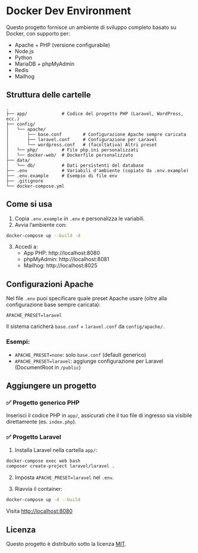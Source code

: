 # Docker Dev Environment

Questo progetto fornisce un ambiente di sviluppo completo basato su Docker, con supporto per:

- Apache + PHP (versione configurabile)
- Node.js
- Python
- MariaDB + phpMyAdmin
- Redis
- Mailhog

## Struttura delle cartelle

```
.
├── app/             # Codice del progetto PHP (Laravel, WordPress, ecc.)
├── config/
│   └── apache/
│       ├── base.conf        # Configurazione Apache sempre caricata
│       ├── laravel.conf     # Configurazione per Laravel
│       └── wordpress.conf   # (facoltativa) Altri preset
│   └── php/         # File php.ini personalizzati
│   └── docker-web/  # Dockerfile personalizzato
├── data/
│   └── db/          # Dati persistenti del database
├── .env             # Variabili d'ambiente (copiato da .env.example)
├── .env.example     # Esempio di file env
├── .gitignore
└── docker-compose.yml
```

## Come si usa

1. Copia `.env.example` in `.env` e personalizza le variabili.
2. Avvia l’ambiente con:

```bash
docker-compose up --build -d
```

3. Accedi a:
   - App PHP: http://localhost:8080
   - phpMyAdmin: http://localhost:8081
   - Mailhog: http://localhost:8025

## Configurazioni Apache

Nel file `.env` puoi specificare quale preset Apache usare (oltre alla configurazione base sempre caricata):

```env
APACHE_PRESET=laravel
```

Il sistema caricherà `base.conf` + `laravel.conf` da `config/apache/`.

### Esempi:

- `APACHE_PRESET=none`: solo `base.conf` (default generico)
- `APACHE_PRESET=laravel`: aggiunge configurazione per Laravel (DocumentRoot in `/public`)

## Aggiungere un progetto

### ✅ Progetto generico PHP

Inserisci il codice PHP in `app/`, assicurati che il tuo file di ingresso sia visibile direttamente (es. `index.php`).

### ✅ Progetto Laravel

1. Installa Laravel nella cartella `app/`:

```bash
docker-compose exec web bash
composer create-project laravel/laravel .
```

2. Imposta `APACHE_PRESET=laravel` nel `.env`.

3. Riavvia il container:

```bash
docker-compose up -d --build
```

Visita [http://localhost:8080](http://localhost:8080)

## Licenza

Questo progetto è distribuito sotto la licenza [MIT](LICENSE).